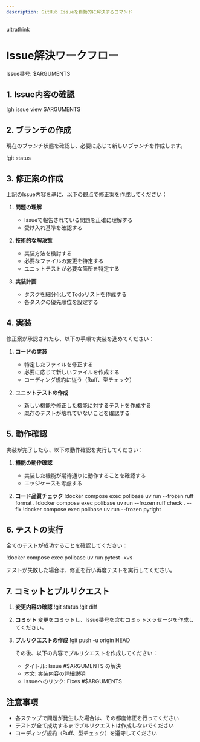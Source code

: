 ```yaml
---
description: GitHub Issueを自動的に解決するコマンド
---
```

ultrathink
# Issue解決ワークフロー

Issue番号: $ARGUMENTS

## 1. Issue内容の確認

!gh issue view $ARGUMENTS

## 2. ブランチの作成

現在のブランチ状態を確認し、必要に応じて新しいブランチを作成します。

!git status

## 3. 修正案の作成

上記のIssue内容を基に、以下の観点で修正案を作成してください：

1. **問題の理解**
   - Issueで報告されている問題を正確に理解する
   - 受け入れ基準を確認する

2. **技術的な解決策**
   - 実装方法を検討する
   - 必要なファイルの変更を特定する
   - ユニットテストが必要な箇所を特定する

3. **実装計画**
   - タスクを細分化してTodoリストを作成する
   - 各タスクの優先順位を設定する

## 4. 実装

修正案が承認されたら、以下の手順で実装を進めてください：

1. **コードの実装**
   - 特定したファイルを修正する
   - 必要に応じて新しいファイルを作成する
   - コーディング規約に従う（Ruff、型チェック）

2. **ユニットテストの作成**
   - 新しい機能や修正した機能に対するテストを作成する
   - 既存のテストが壊れていないことを確認する

## 5. 動作確認

実装が完了したら、以下の動作確認を実行してください：

1. **機能の動作確認**
   - 実装した機能が期待通りに動作することを確認する
   - エッジケースも考慮する

2. **コード品質チェック**
   !docker compose exec polibase uv run --frozen ruff format .
   !docker compose exec polibase uv run --frozen ruff check . --fix
   !docker compose exec polibase uv run --frozen pyright

## 6. テストの実行

全てのテストが成功することを確認してください：

!docker compose exec polibase uv run pytest -xvs

テストが失敗した場合は、修正を行い再度テストを実行してください。

## 7. コミットとプルリクエスト

1. **変更内容の確認**
   !git status
   !git diff

2. **コミット**
   変更をコミットし、Issue番号を含むコミットメッセージを作成してください。

3. **プルリクエストの作成**
   !git push -u origin HEAD

   その後、以下の内容でプルリクエストを作成してください：
   - タイトル: Issue #$ARGUMENTS の解決
   - 本文: 実装内容の詳細説明
   - Issueへのリンク: Fixes #$ARGUMENTS

## 注意事項

- 各ステップで問題が発生した場合は、その都度修正を行ってください
- テストが全て成功するまでプルリクエストは作成しないでください
- コーディング規約（Ruff、型チェック）を遵守してください
